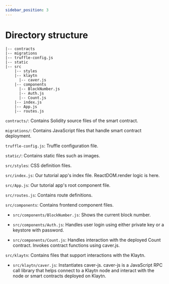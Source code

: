 ```yaml
---
sidebar_position: 3
---
```


# Directory structure

```
|-- contracts
|-- migrations
|-- truffle-config.js
|-- static  
|-- src  
    |-- styles
    |-- klaytn
      |-- caver.js
    |-- components
      |-- BlockNumber.js
      |-- Auth.js
      |-- Count.js
    |-- index.js
    |-- App.js
    |-- routes.js
```

`contracts/`: Contains Solidity source files of the smart contract.  

`migrations/`: Contains JavaScript files that handle smart contract deployment.

`truffle-config.js`: Truffle configuration file.

`static/`: Contains static files such as images.

`src/styles`: CSS definition files.  

`src/index.js`: Our tutorial app's index file. ReactDOM.render logic is here.  

`src/App.js`: Our tutorial app's root component file.  

`src/routes.js`: Contains route definitions.  

`src/components`: Contains frontend component files.  

* `src/components/BlockNumber.js`: Shows the current block number.  

* `src/components/Auth.js`: Handles user login using either private key or a keystore with password.

* `src/components/Count.js`: Handles interaction with the deployed Count contract. Invokes contract functions using caver.js.  

`src/klaytn`: Contains files that support interactions with the Klaytn. 

* `src/klaytn/caver.js`: Instantiates caver-js. caver-js is a JavaScript RPC call library that helps connect to a Klaytn node and interact with the node or smart contracts deployed on Klaytn.


